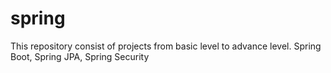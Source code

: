 # spring
This repository consist of projects from basic level to advance level.
Spring Boot, Spring JPA, Spring Security
